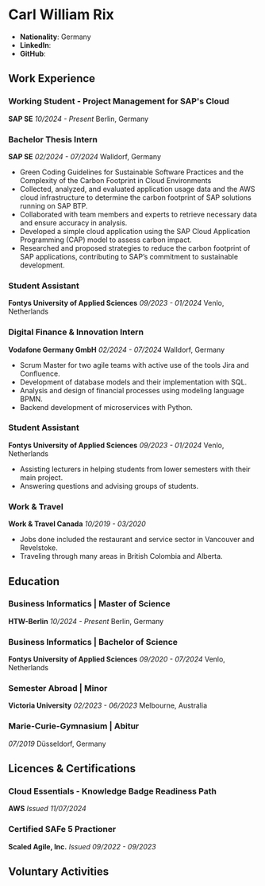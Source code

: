 # Carl William Rix 

- **Nationality**: Germany
- **LinkedIn**:
- **GitHub**:

## Work Experience

### Working Student - Project Management for SAP's Cloud

**SAP SE**
*10/2024 - Present*
Berlin, Germany

### Bachelor Thesis Intern 

**SAP SE**
*02/2024 - 07/2024*
Walldorf, Germany

- Green Coding Guidelines for Sustainable Software Practices and the Complexity of the Carbon Footprint in Cloud Environments
- Collected, analyzed, and evaluated application usage data and the AWS cloud infrastructure to determine the carbon footprint of SAP solutions running on SAP BTP.
- Collaborated with team members and experts to retrieve necessary data and ensure accuracy in analysis.
- Developed a simple cloud application using the SAP Cloud Application Programming (CAP) model to assess carbon impact.
- Researched and proposed strategies to reduce the carbon footprint of SAP applications, contributing to SAP’s commitment to sustainable development.

### Student Assistant

**Fontys University of Applied Sciences**
*09/2023 - 01/2024*
Venlo, Netherlands

### Digital Finance & Innovation Intern 

**Vodafone Germany GmbH**
*02/2024 - 07/2024*
Walldorf, Germany

- Scrum Master for two agile teams with active use of the tools Jira and Confluence.
- Development of database models and their implementation with SQL.
- Analysis and design of financial processes using modeling language BPMN.
- Backend development of microservices with Python.

### Student Assistant

**Fontys University of Applied Sciences**
*09/2023 - 01/2024*
Venlo, Netherlands

-  Assisting lecturers in helping students from lower semesters with their main project.
-  Answering questions and advising groups of students.

### Work & Travel

**Work & Travel Canada**
*10/2019 - 03/2020*

- Jobs done included the restaurant and service sector in Vancouver and Revelstoke.
- Traveling through many areas in British Colombia and Alberta.

## Education

### Business Informatics | Master of Science 

**HTW-Berlin**
*10/2024 - Present*
Berlin, Germany

### Business Informatics | Bachelor of Science

**Fontys University of Applied Sciences**
*09/2020 - 07/2024*
Venlo, Netherlands

### Semester Abroad | Minor

**Victoria University**
*02/2023 - 06/2023*
Melbourne, Australia

### Marie-Curie-Gymnasium | Abitur

*07/2019*
Düsseldorf, Germany

## Licences & Certifications

### Cloud Essentials - Knowledge Badge Readiness Path
**AWS**
*Issued 11/07/2024*

### Certified SAFe 5 Practioner
**Scaled Agile, Inc.**
*Issued 09/2022 - 09/2023*

## Voluntary Activities
